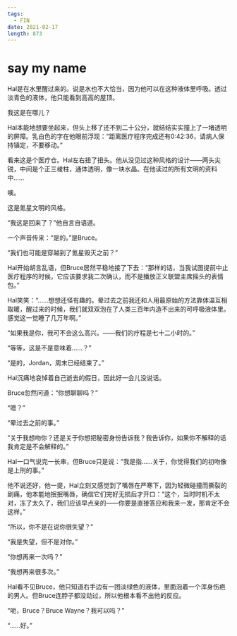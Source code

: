 ```yaml
---
tags:
  - FIN
date: 2021-02-17
length: 873
---
```


# say my name

Hal是在水里醒过来的。说是水也不大恰当，因为他可以在这种液体里呼吸。透过淡青色的液体，他只能看到高高的屋顶。

我这是在哪儿？

Hal本能地想要坐起来，但头上移了还不到二十公分，就结结实实撞上了一堵透明的屏障。乳白色的字在他眼前浮现：“距离医疗程序完成还有0:42:36，请病人保持镇定，不要移动。”

看来这是个医疗仓。Hal左右扭了扭头。他从没见过这种风格的设计——两头尖锐，中间是个正三棱柱，通体透明，像一块水晶。在他读过的所有文明的资料中……

噢。

这是氪星文明的风格。

“我这是回来了？”他自言自语道。

一个声音传来：“是的。”是Bruce。

“我们也可能是穿越到了氪星毁灭之前？”

Hal开始胡言乱语，但Bruce居然平稳地接了下去：“那样的话，当我试图提前中止医疗程序的时候，它应该要求我二次确认，而不是播放正义联盟主席摇头的表情包。”

Hal笑笑：“……想想还怪有趣的。晕过去之前我还和人用最原始的方法靠体温互相取暖，醒过来的时候，我们就双双泡在了人类三百年内造不出来的可呼吸液体里。感觉这一觉睡了几万年啊。”

“如果我是你，我可不会这么高兴。——我们的疗程是七十二小时的。”

“等等，这是不是意味着……？”

“是的，Jordan，周末已经结束了。”

Hal沉痛地哀悼着自己逝去的假日，因此好一会儿没说话。

Bruce忽然问道：“你想聊聊吗？”

“嗯？”

“晕过去之前的事。”

“关于我想吻你？还是关于你想把秘密身份告诉我？我告诉你，如果你不解释的话我肯定是不会解释的。”

Hal一口气说完一长串，但Bruce只是说：“我是指……关于，你觉得我们的初吻像是上刑的事。”

他不说还好，他一提，Hal立刻又感觉到了嘴唇在严寒下，因为轻微碰撞而撕裂的剧痛，他本能地抿抿嘴唇，确信它们完好无损后才开口：“这个，当时时机不太对，冻了太久了，我们应该早点亲的——你要是直接答应和我来一发，那肯定不会这样。”

“所以，你不是在说你很失望？”

“我是失望，但不是对你。”

“你想再来一次吗？”

“我想再来很多次。”

Hal看不见Bruce，他只知道右手边有一团淡绿色的液体，里面泡着一个浑身伤疤的男人。但Bruce连脖子都没动过，所以他根本看不出他的反应。

“呃，Bruce？Bruce Wayne？我可以吗？”

“……好。”
